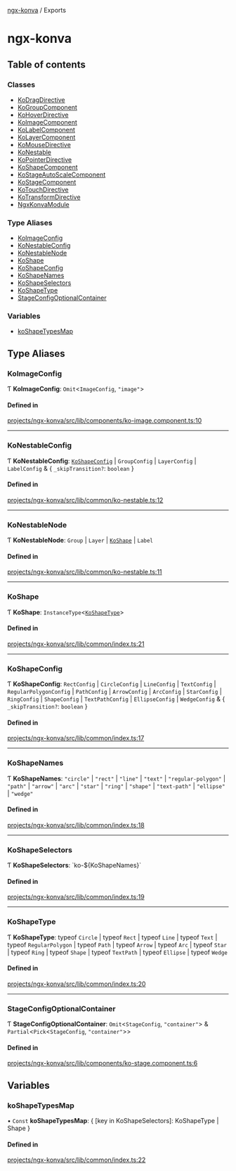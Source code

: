[ngx-konva](README.md) / Exports

# ngx-konva

## Table of contents

### Classes

- [KoDragDirective](classes/KoDragDirective.md)
- [KoGroupComponent](classes/KoGroupComponent.md)
- [KoHoverDirective](classes/KoHoverDirective.md)
- [KoImageComponent](classes/KoImageComponent.md)
- [KoLabelComponent](classes/KoLabelComponent.md)
- [KoLayerComponent](classes/KoLayerComponent.md)
- [KoMouseDirective](classes/KoMouseDirective.md)
- [KoNestable](classes/KoNestable.md)
- [KoPointerDirective](classes/KoPointerDirective.md)
- [KoShapeComponent](classes/KoShapeComponent.md)
- [KoStageAutoScaleComponent](classes/KoStageAutoScaleComponent.md)
- [KoStageComponent](classes/KoStageComponent.md)
- [KoTouchDirective](classes/KoTouchDirective.md)
- [KoTransformDirective](classes/KoTransformDirective.md)
- [NgxKonvaModule](classes/NgxKonvaModule.md)

### Type Aliases

- [KoImageConfig](modules.md#koimageconfig)
- [KoNestableConfig](modules.md#konestableconfig)
- [KoNestableNode](modules.md#konestablenode)
- [KoShape](modules.md#koshape)
- [KoShapeConfig](modules.md#koshapeconfig)
- [KoShapeNames](modules.md#koshapenames)
- [KoShapeSelectors](modules.md#koshapeselectors)
- [KoShapeType](modules.md#koshapetype)
- [StageConfigOptionalContainer](modules.md#stageconfigoptionalcontainer)

### Variables

- [koShapeTypesMap](modules.md#koshapetypesmap)

## Type Aliases

### KoImageConfig

Ƭ **KoImageConfig**: `Omit`\<`ImageConfig`, ``"image"``\>

#### Defined in

[projects/ngx-konva/src/lib/components/ko-image.component.ts:10](https://github.com/ctinnovation/ngx-konva/blob/f47deef/projects/ngx-konva/src/lib/components/ko-image.component.ts#L10)

___

### KoNestableConfig

Ƭ **KoNestableConfig**: [`KoShapeConfig`](modules.md#koshapeconfig) \| `GroupConfig` \| `LayerConfig` \| `LabelConfig` & \{ `_skipTransition?`: `boolean`  }

#### Defined in

[projects/ngx-konva/src/lib/common/ko-nestable.ts:12](https://github.com/ctinnovation/ngx-konva/blob/f47deef/projects/ngx-konva/src/lib/common/ko-nestable.ts#L12)

___

### KoNestableNode

Ƭ **KoNestableNode**: `Group` \| `Layer` \| [`KoShape`](modules.md#koshape) \| `Label`

#### Defined in

[projects/ngx-konva/src/lib/common/ko-nestable.ts:11](https://github.com/ctinnovation/ngx-konva/blob/f47deef/projects/ngx-konva/src/lib/common/ko-nestable.ts#L11)

___

### KoShape

Ƭ **KoShape**: `InstanceType`\<[`KoShapeType`](modules.md#koshapetype)\>

#### Defined in

[projects/ngx-konva/src/lib/common/index.ts:21](https://github.com/ctinnovation/ngx-konva/blob/f47deef/projects/ngx-konva/src/lib/common/index.ts#L21)

___

### KoShapeConfig

Ƭ **KoShapeConfig**: `RectConfig` \| `CircleConfig` \| `LineConfig` \| `TextConfig` \| `RegularPolygonConfig` \| `PathConfig` \| `ArrowConfig` \| `ArcConfig` \| `StarConfig` \| `RingConfig` \| `ShapeConfig` \| `TextPathConfig` \| `EllipseConfig` \| `WedgeConfig` & \{ `_skipTransition?`: `boolean`  }

#### Defined in

[projects/ngx-konva/src/lib/common/index.ts:17](https://github.com/ctinnovation/ngx-konva/blob/f47deef/projects/ngx-konva/src/lib/common/index.ts#L17)

___

### KoShapeNames

Ƭ **KoShapeNames**: ``"circle"`` \| ``"rect"`` \| ``"line"`` \| ``"text"`` \| ``"regular-polygon"`` \| ``"path"`` \| ``"arrow"`` \| ``"arc"`` \| ``"star"`` \| ``"ring"`` \| ``"shape"`` \| ``"text-path"`` \| ``"ellipse"`` \| ``"wedge"``

#### Defined in

[projects/ngx-konva/src/lib/common/index.ts:18](https://github.com/ctinnovation/ngx-konva/blob/f47deef/projects/ngx-konva/src/lib/common/index.ts#L18)

___

### KoShapeSelectors

Ƭ **KoShapeSelectors**: \`ko-$\{KoShapeNames}\`

#### Defined in

[projects/ngx-konva/src/lib/common/index.ts:19](https://github.com/ctinnovation/ngx-konva/blob/f47deef/projects/ngx-konva/src/lib/common/index.ts#L19)

___

### KoShapeType

Ƭ **KoShapeType**: typeof `Circle` \| typeof `Rect` \| typeof `Line` \| typeof `Text` \| typeof `RegularPolygon` \| typeof `Path` \| typeof `Arrow` \| typeof `Arc` \| typeof `Star` \| typeof `Ring` \| typeof `Shape` \| typeof `TextPath` \| typeof `Ellipse` \| typeof `Wedge`

#### Defined in

[projects/ngx-konva/src/lib/common/index.ts:20](https://github.com/ctinnovation/ngx-konva/blob/f47deef/projects/ngx-konva/src/lib/common/index.ts#L20)

___

### StageConfigOptionalContainer

Ƭ **StageConfigOptionalContainer**: `Omit`\<`StageConfig`, ``"container"``\> & `Partial`\<`Pick`\<`StageConfig`, ``"container"``\>\>

#### Defined in

[projects/ngx-konva/src/lib/components/ko-stage.component.ts:6](https://github.com/ctinnovation/ngx-konva/blob/f47deef/projects/ngx-konva/src/lib/components/ko-stage.component.ts#L6)

## Variables

### koShapeTypesMap

• `Const` **koShapeTypesMap**: \{ [key in KoShapeSelectors]: KoShapeType \| Shape }

#### Defined in

[projects/ngx-konva/src/lib/common/index.ts:22](https://github.com/ctinnovation/ngx-konva/blob/f47deef/projects/ngx-konva/src/lib/common/index.ts#L22)
